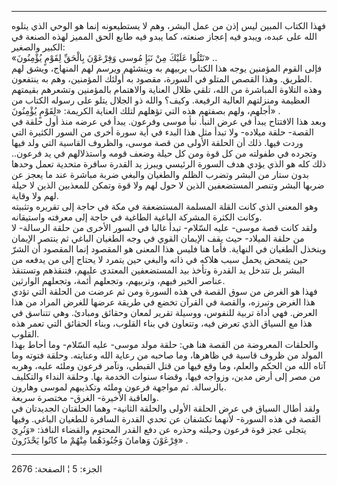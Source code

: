 ------------------------------------------------------------------------

فهذا الكتاب المبين ليس إذن من عمل البشر، وهم لا يستطيعونه إنما هو الوحي
الذي يتلوه الله على عبده، ويبدو فيه إعجاز صنعته، كما يبدو فيه طابع الحق
المميز لهذه الصنعة في الكبير والصغير:  
«نَتْلُوا عَلَيْكَ مِنْ نَبَإِ مُوسى وَفِرْعَوْنَ بِالْحَقِّ لِقَوْمٍ يُؤْمِنُونَ» ..  
فإلى القوم المؤمنين يوجه هذا الكتاب يربيهم به وينشئهم ويرسم لهم المنهاج،
ويشق لهم الطريق. وهذا القصص المتلو في السورة، مقصود به أولئك المؤمنين،
وهم به ينتفعون.  
وهذه التلاوة المباشرة من الله، تلقي ظلال العناية والاهتمام بالمؤمنين
وتشعرهم بقيمتهم العظيمة ومنزلتهم العالية الرفيعة. وكيف؟ والله ذو الجلال
يتلو على رسوله الكتاب من أجلهم، ولهم بصفتهم هذه التي تؤهلهم لتلك العناية
الكريمة: «لِقَوْمٍ يُؤْمِنُونَ» .  
وبعد هذا الافتتاح يبدأ في عرض النبأ. نبأ موسى وفرعون. يبدأ في عرضه منذ
أول حلقة في القصة- حلقة ميلاده- ولا تبدأ مثل هذا البدء في أية سورة أخرى
من السور الكثيرة التي وردت فيها. ذلك أن الحلقة الأولى من قصة موسى،
والظروف القاسية التي ولد فيها وتجرده في طفولته من كل قوة ومن كل حيلة
وضعف قومه واستذلالهم في يد فرعون.. ذلك كله هو الذي يؤدي هدف السورة
الرئيسي ويبرز يد القدرة سافرة متحدية تعمل وحدها بدون ستار من البشر وتضرب
الظلم والطغيان والبغي ضربة مباشرة عند ما يعجز عن ضربها البشر وتنصر
المستضعفين الذين لا حول لهم ولا قوة وتمكن للمعذبين الذين لا حيلة لهم ولا
وقاية.  
وهو المعنى الذي كانت القلة المسلمة المستضعفة في مكة في حاجة إلى تقريره
وتثبيته وكانت الكثرة المشركة الباغية الطاغية في حاجة إلى معرفته
واستيقانه.  
ولقد كانت قصة موسى- عليه السّلام- تبدأ غالبا في السور الأخرى من حلقة
الرسالة- لا من حلقة الميلاد- حيث يقف الإيمان القوي في وجه الطغيان الباغي
ثم ينتصر الإيمان وينخذل الطغيان في النهاية. فأما هنا فليس هذا المعنى هو
المقصود إنما المقصود أن الشرّ حين يتمحض يحمل سبب هلاكه في ذاته والبغي حين
يتمرد لا يحتاج إلى من يدفعه من البشر بل تتدخل يد القدرة وتأخذ بيد
المستضعفين المعتدى عليهم، فتنقذهم وتستنقذ عناصر الخير فيهم، وتربيهم،
وتجعلهم أئمة، وتجعلهم الوارثين.  
فهذا هو الغرض من سوق القصة في هذه السورة ومن ثم عرضت من الحلقة التي تؤدي
هذا الغرض وتبرزه، والقصة في القرآن تخضع في طريقة عرضها للغرض المراد من
هذا العرض. فهي أداة تربية للنفوس، ووسيلة تقرير لمعان وحقائق ومبادئ. وهي
تتناسق في هذا مع السياق الذي تعرض فيه، وتتعاون في بناء القلوب، وبناء
الحقائق التي تعمر هذه القلوب.  
والحلقات المعروضة من القصة هنا هي: حلقة مولد موسى- عليه السّلام- وما أحاط
بهذا المولد من ظروف قاسية في ظاهرها، وما صاحبه من رعاية الله وعنايته.
وحلقة فتوته وما آتاه الله من الحكم والعلم، وما وقع فيها من قتل القبطي،
وتآمر فرعون وملئه عليه، وهربه من مصر إلى أرض مدين، وزواجه فيها، وقضاء
سنوات الخدمة بها. وحلقة النداء والتكليف بالرسالة. ثم مواجهة فرعون وملئه
وتكذيبهم لموسى وهارون.  
والعاقبة الأخيرة- الغرق- مختصرة سريعة.  
ولقد أطال السياق في عرض الحلقة الأولى والحلقة الثانية- وهما الحلقتان
الجديدتان في القصة في هذه السورة- لأنهما تكشفان عن تحدي القدرة السافرة
للطغيان الباغي. وفيها يتجلى عجز قوة فرعون وحيلته وحذره عن دفع القدر
المحتوم والقضاء النافذ: «وَنُرِيَ فِرْعَوْنَ وَهامانَ وَجُنُودَهُما مِنْهُمْ ما كانُوا
يَحْذَرُونَ» .

------------------------------------------------------------------------

الجزء: 5 ¦ الصفحة: 2676
